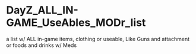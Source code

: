 # DayZ_ALL_IN-GAME_UseAbles_MODr_list
a list w/ ALL in-game items, clothing or useable, Like Guns and attachment or foods and drinks w/ Meds
